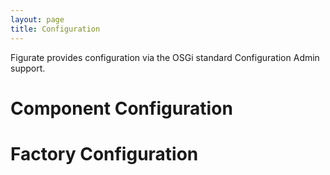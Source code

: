```yaml
---
layout: page
title: Configuration
---
```

Figurate provides configuration via the OSGi standard Configuration Admin support.

# Component Configuration

# Factory Configuration
